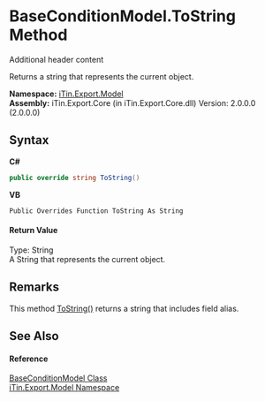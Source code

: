 # BaseConditionModel.ToString Method 
Additional header content 

Returns a string that represents the current object.

**Namespace:**&nbsp;<a href="N_iTin_Export_Model">iTin.Export.Model</a><br />**Assembly:**&nbsp;iTin.Export.Core (in iTin.Export.Core.dll) Version: 2.0.0.0 (2.0.0.0)

## Syntax

**C#**<br />
``` C#
public override string ToString()
```

**VB**<br />
``` VB
Public Overrides Function ToString As String
```


#### Return Value
Type: String<br />A String that represents the current object.

## Remarks
This method <a href="M_iTin_Export_Model_DataFieldModel_ToString">ToString()</a> returns a string that includes field alias.

## See Also


#### Reference
<a href="T_iTin_Export_Model_BaseConditionModel">BaseConditionModel Class</a><br /><a href="N_iTin_Export_Model">iTin.Export.Model Namespace</a><br />